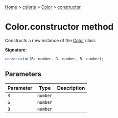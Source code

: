 [Home](./index) &gt; [colorjs](./colorjs.md) &gt; [Color](./colorjs.color.md) &gt; [constructor](./colorjs.color.constructor.md)

# Color.constructor method

Constructs a new instance of the [Color](./colorjs.color.md) class

**Signature:**

```javascript
constructor(R: number, G: number, B: number);
```

## Parameters

| Parameter | Type     | Description |
| --------- | -------- | ----------- |
| `R`       | `number` |             |
| `G`       | `number` |             |
| `B`       | `number` |             |
